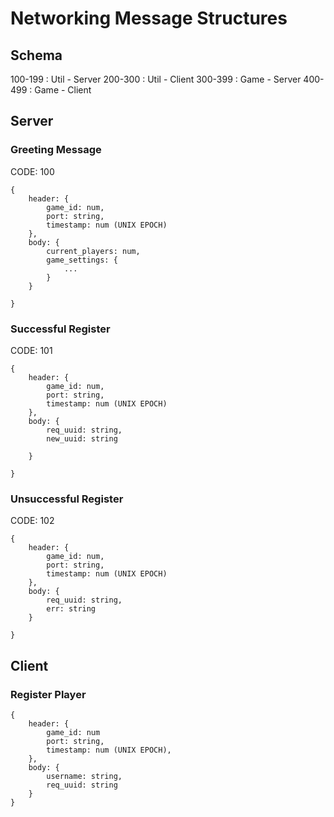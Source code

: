 # Networking Message Structures

## Schema

100-199 : Util - Server
200-300 : Util - Client
300-399 : Game - Server
400-499 : Game - Client 

## Server

### Greeting Message

CODE: 100

```
{
    header: {
        game_id: num,
        port: string,
        timestamp: num (UNIX EPOCH)
    },
    body: {
        current_players: num,
        game_settings: {
            ...
        }
    }

}
```

### Successful Register

CODE: 101

``` 
{
    header: {
        game_id: num,
        port: string,
        timestamp: num (UNIX EPOCH)
    },
    body: {
        req_uuid: string,
        new_uuid: string

    }

}
```

### Unsuccessful Register

CODE: 102

```
{
    header: {
        game_id: num,
        port: string,
        timestamp: num (UNIX EPOCH)
    },
    body: {
        req_uuid: string,
        err: string
    }

}
```

## Client

### Register Player
```
{
    header: {
        game_id: num
        port: string,
        timestamp: num (UNIX EPOCH),
    },
    body: {
        username: string,
        req_uuid: string
    }
}
```